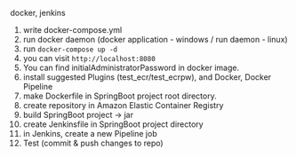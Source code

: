 docker, jenkins
1. write docker-compose.yml
2. run docker daemon (docker application - windows / run daemon - linux)
3. run `docker-compose up -d`
4. you can visit `http://localhost:8080`
5. You can find initialAdministratorPassword in docker image.
6. install suggested Plugins (test_ecr/test_ecrpw), and Docker, Docker Pipeline
7. make Dockerfile in SpringBoot project root directory.
8. create repository in Amazon Elastic Container Registry
9. build SpringBoot project -> jar
10. create Jenkinsfile in SpringBoot project directory
11. in Jenkins, create a new Pipeline job
12. Test (commit & push changes to repo)
